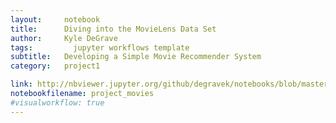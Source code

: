 ```yaml
---
layout:     notebook
title:      Diving into the MovieLens Data Set
author:     Kyle DeGrave
tags: 		  jupyter workflows template
subtitle:   Developing a Simple Movie Recommender System
category:   project1

link: http://nbviewer.jupyter.org/github/degravek/notebooks/blob/master/project_movies.ipynbflush_cache=true
notebookfilename: project_movies
#visualworkflow: true
---
```

